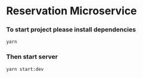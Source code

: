 #  Reservation  Microservice

### To start project please install dependencies
    yarn

### Then start server
    yarn start:dev



